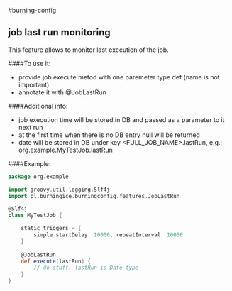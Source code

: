 #burning-config

## job last run monitoring 

This feature allows to monitor last execution of the job. 

####To use it: 
* provide job execute metod with one paremeter type def (name is not important)
* annotate it with @JobLastRun

####Additional info:
* job execution time will be stored in DB and passed as a parameter to it next run
* at the first time when there is no DB entry null will be returned 
* date will be stored in DB under key <FULL_JOB_NAME>.lastRun, e.g.: org.example.MyTestJob.lastRun

####Example:

```groovy
package org.example

import groovy.util.logging.Slf4j
import pl.burningice.burningconfig.features.JobLastRun

@Slf4j
class MyTestJob {

    static triggers = {
        simple startDelay: 10000, repeatInterval: 10000
    }
    
    @JobLastRun
    def execute(lastRun) {
        // do stuff, lastRun is Date type
    }
}
```




